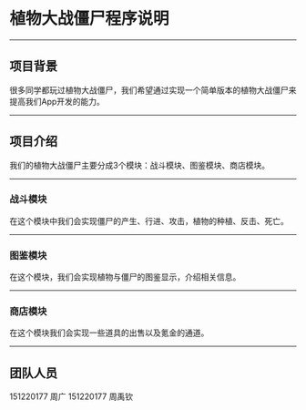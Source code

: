 # 植物大战僵尸程序说明
- - -

## 项目背景
很多同学都玩过植物大战僵尸，我们希望通过实现一个简单版本的植物大战僵尸来提高我们App开发的能力。
- - -

## 项目介绍
我们的植物大战僵尸主要分成3个模块：战斗模块、图鉴模块、商店模块。
- - -

### 战斗模块
在这个模块中我们会实现僵尸的产生、行进、攻击，植物的种植、反击、死亡。
- - -

### 图鉴模块
在这个模块，我们会实现植物与僵尸的图鉴显示，介绍相关信息。
- - -

### 商店模块
在这个模块我们会实现一些道具的出售以及氪金的通道。
- - -

## 团队人员
151220177 周广
151220177 周禹钦


